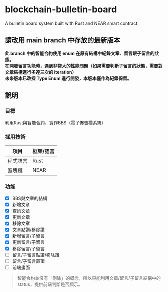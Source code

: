 # blockchain-bulletin-board
A bulletin board system built with Rust and NEAR smart contract.

## 請改用 main branch 中存放的最新版本
**此 branch 中的智能合約使用 enum 在原有結構中紀錄文章、留言跟子留言的狀態。**  
**在開發留言功能時，遇到非常大的性能問題（如果需要判斷子留言的狀態，需要對文章結構進行多達三次的 iteration）**  
**未來版本已改採 Type Enum 進行開發，本版本僅作為紀錄保留。**  

## 說明
### 目標
利用Rust與智能合約，實作BBS（電子佈告欄系統）

### 採用技術
| 項目   | 框架/語言 |
|------|-------|
| 程式語言 | Rust  |
| 區塊鏈  | NEAR  |

### 功能
- [x] BBS與文章的結構
- [x] 新增文章
- [x] 查詢文章
- [x] 更新文章
- [x] 移除文章
- [x] 文章點讚/移除讚
- [x] 新增留言/子留言
- [x] 更新留言/子留言
- [x] 移除留言/子留言
- [ ] 留言/子留言點讚/移除讚
- [ ] 留言/子留言置頂
- [ ] 前端畫面

> 智能合約並沒有「刪除」的概念，所以只能利用文章/留言/子留言結構中的status，提供前端判斷是否顯示。
